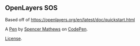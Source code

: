 OpenLayers SOS
--------------
Based off of https://openlayers.org/en/latest/doc/quickstart.html

A [Pen](https://codepen.io/spencermathews/pen/LQZvqE) by [Spencer Mathews](https://codepen.io/spencermathews) on [CodePen](https://codepen.io).

[License](https://codepen.io/spencermathews/pen/LQZvqE/license).